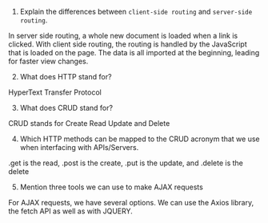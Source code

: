 1.  Explain the differences between `client-side routing` and `server-side routing`.

In server side routing, a whole new document is loaded when a link is clicked.  With client side routing, the routing is handled by the JavaScript that is loaded on the page.  The data is all imported at the beginning, leading for faster view changes. 

2.  What does HTTP stand for?

HyperText Transfer Protocol

3.  What does CRUD stand for?

CRUD stands for Create Read Update and Delete

4.  Which HTTP methods can be mapped to the CRUD acronym that we use when interfacing with APIs/Servers.

.get is the read, .post is the create, .put is the update, and .delete is the delete

5.  Mention three tools we can use to make AJAX requests

For AJAX requests, we have several options.  We can use the Axios library, the fetch API as well as with JQUERY.